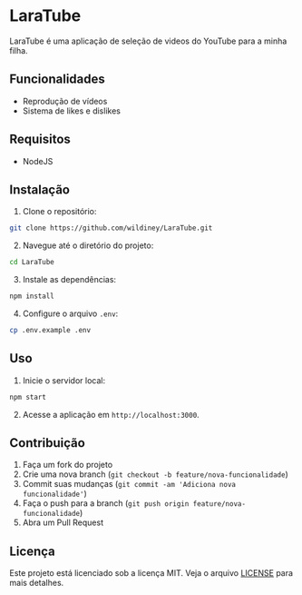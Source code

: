 # LaraTube

LaraTube é uma aplicação de seleção de videos do YouTube para a minha filha.

## Funcionalidades

- Reprodução de vídeos
- Sistema de likes e dislikes

## Requisitos

- NodeJS

## Instalação

1. Clone o repositório:

  ```sh
  git clone https://github.com/wildiney/LaraTube.git
  ```

2. Navegue até o diretório do projeto:

  ```sh
  cd LaraTube
  ```

3. Instale as dependências:

  ```sh
  npm install
  ```

4. Configure o arquivo `.env`:

  ```sh
  cp .env.example .env
  ```

## Uso

1. Inicie o servidor local:

  ```sh
  npm start
  ```

2. Acesse a aplicação em `http://localhost:3000`.

## Contribuição

1. Faça um fork do projeto
2. Crie uma nova branch (`git checkout -b feature/nova-funcionalidade`)
3. Commit suas mudanças (`git commit -am 'Adiciona nova funcionalidade'`)
4. Faça o push para a branch (`git push origin feature/nova-funcionalidade`)
5. Abra um Pull Request

## Licença

Este projeto está licenciado sob a licença MIT. Veja o arquivo [LICENSE](LICENSE) para mais detalhes.
